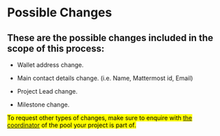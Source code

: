 # __Possible Changes__

## __These are the possible changes included in the scope of this process__:

- Wallet address change.

- Main contact details change. (i.e. Name, Mattermost id, Email)

- Project Lead change.

- Milestone change.

<mark>To request other types of changes, make sure to enquire with [the coordinator](https://df-review-circle.gitbook.io/df-book/awarded-teams/who-to-contact) of the pool your project is part of.